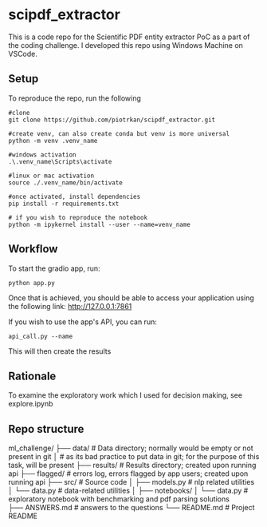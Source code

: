 # scipdf_extractor
This is a code repo for the Scientific PDF entity extractor PoC as a part of the coding challenge. I developed this repo using Windows Machine on VSCode.

## Setup
To reproduce the repo, run the following
~~~
#clone
git clone https://github.com/piotrkan/scipdf_extractor.git

#create venv, can also create conda but venv is more universal
python -m venv .venv_name

#windows activation
.\.venv_name\Scripts\activate

#linux or mac activation
source ./.venv_name/bin/activate

#once activated, install dependencies
pip install -r requirements.txt

# if you wish to reproduce the notebook
python -m ipykernel install --user --name=venv_name

~~~

## Workflow

To start the gradio app, run:
~~~
python app.py
~~~

Once that is achieved, you should be able to access your application using the following link:  http://127.0.0.1:7861

If you wish to use the app's API,  you can run: 

~~~
api_call.py --name 
~~~

This will then create the results 

## Rationale

To examine the exploratory work which I used for decision making, see explore.ipynb


## Repo structure

ml_challenge/
├── data/          # Data directory; normally would be empty or not present in git 
│                   # as its bad practice to put data in git; for the purpose of this task, will be present
├── results/       # Results directory; created upon running api 
├── flagged/       # errors log, errors flagged by app users; created upon running api 
├── src/           # Source code
│   ├── models.py # nlp related utilities
│   └── data.py   # data-related utilities
│
├── notebooks/
│   └── data.py   # exploratory notebook with benchmarking and pdf parsing solutions  
├── ANSWERS.md     # answers to the questions
└── README.md      # Project README